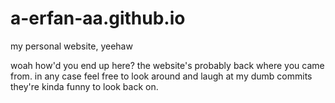 # a-erfan-aa.github.io
my personal website, yeehaw

woah how'd you end up here? the website's probably back where you came from. in any case feel free to look around and laugh at my dumb commits they're kinda funny to look back on.

